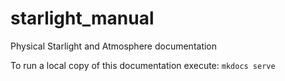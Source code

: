# starlight_manual
Physical Starlight and Atmosphere documentation

To run a local copy of this documentation execute:
`mkdocs serve`